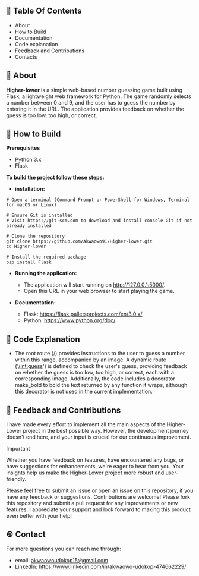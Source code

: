 ##  📖 Table Of Contents
- About
- How to Build
- Documentation
- Code explanation
- Feedback and Contributions
- Contacts

## 🚀 About
**Higher-lower**  is a simple web-based number guessing game built using Flask, a lightweight web framework for Python. The game randomly selects a number between 0 and 9, and the user has to guess the number by entering it in the URL. The application provides feedback on whether the guess is too low, too high, or correct.

## 📝 How to Build
**Prerequisites**
  - Python 3.x
  - Flask

**To build the project follow these steps:**
  - **installation:**

```shell
# Open a terminal (Command Prompt or PowerShell for Windows, Terminal for macOS or Linux)

# Ensure Git is installed
# Visit https://git-scm.com to download and install console Git if not already installed
            
# Clone the repository
git clone https://github.com/Akwaowo91/Higher-lower.git
cd Higher-lower       

# Install the required package
pip install Flask 
```
  - **Running the application:**
      - The application will start running on http://127.0.0.1:5000/.
      - Open this URL in your web browser to start playing the game.
        
  - **Documentation:**
       - Flask: https://flask.palletsprojects.com/en/3.0.x/
       - Python: https://www.python.org/doc/
   
## 📄 Code Explanation
  - The root route (/) provides instructions to the user to guess a number within this range, accompanied by an image. A dynamic route ('/<int:guess>') is defined to check the user's guess, providing feedback on whether the guess is too low, too high, or correct, each with a corresponding image. Additionally, the code includes a decorator make_bold to bold the text returned by any function it wraps, although this decorator is not used in the current implementation.

## 🤝 Feedback and Contributions
I have made every effort to implement all the main aspects of the Higher-Lower project in the best possible way. However, the development journey doesn't end here, and your input is crucial for our continuous improvement.

> [!IMPORTANT]
> Whether you have feedback on features, have encountered any bugs, or have suggestions for enhancements, we're eager to hear from you. Your insights help us make the Higher-Lower project more robust and user-friendly.

Please feel free to submit an issue or open an issue on this repository, if you have any feedback or suggestions.
Contributions are welcome! Please fork this repository and submit a pull request for any improvements or new features.
I appreciate your support and look forward to making this product even better with your help!

## ©️ Contact
For more questions you can reach me through:  
- email: akwaowoudokop15@gmail.com
- LinkedIn: https://www.linkedin.com/in/akwaowo-udokop-474662229/
